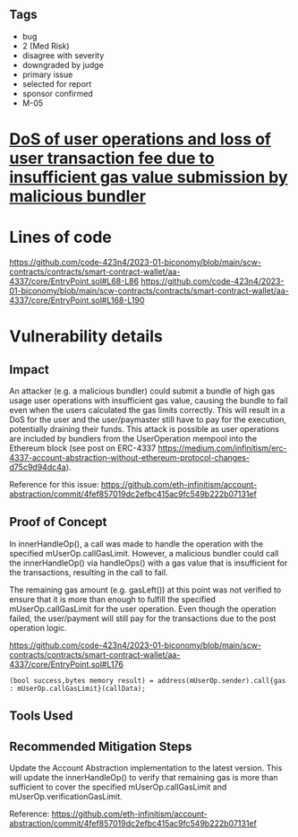 ## Tags

- bug
- 2 (Med Risk)
- disagree with severity
- downgraded by judge
- primary issue
- selected for report
- sponsor confirmed
- M-05

# [DoS of user operations and loss of user transaction fee due to insufficient gas value submission by malicious bundler](https://github.com/code-423n4/2023-01-biconomy-findings/issues/303) 

# Lines of code

https://github.com/code-423n4/2023-01-biconomy/blob/main/scw-contracts/contracts/smart-contract-wallet/aa-4337/core/EntryPoint.sol#L68-L86
https://github.com/code-423n4/2023-01-biconomy/blob/main/scw-contracts/contracts/smart-contract-wallet/aa-4337/core/EntryPoint.sol#L168-L190


# Vulnerability details

## Impact
An attacker (e.g. a malicious bundler) could submit a bundle of high gas usage user operations with insufficient gas value, causing the bundle to fail even when the users calculated the gas limits correctly. This will result in a DoS for the user and the user/paymaster still have to pay for the execution, potentially draining their funds. This attack is possible as user operations are included by bundlers from the UserOperation mempool into the Ethereum block (see post on ERC-4337 https://medium.com/infinitism/erc-4337-account-abstraction-without-ethereum-protocol-changes-d75c9d94dc4a).

Reference for this issue: https://github.com/eth-infinitism/account-abstraction/commit/4fef857019dc2efbc415ac9fc549b222b07131ef

## Proof of Concept
In innerHandleOp(), a call was made to handle the operation with the specified mUserOp.callGasLimit. However, a malicious bundler could call the innerHandleOp() via handleOps() with a gas value that is insufficient for the transactions, resulting in the call to fail. 

The remaining gas amount (e.g. gasLeft()) at this point was not verified to ensure that it is more than enough to fulfill the specified mUserOp.callGasLimit for the user operation. Even though the operation failed, the user/payment will still pay for the transactions due to the post operation logic. 

https://github.com/code-423n4/2023-01-biconomy/blob/main/scw-contracts/contracts/smart-contract-wallet/aa-4337/core/EntryPoint.sol#L176

	(bool success,bytes memory result) = address(mUserOp.sender).call{gas : mUserOp.callGasLimit}(callData);

## Tools Used

## Recommended Mitigation Steps
Update the Account Abstraction implementation to the latest version. This will update the innerHandleOp() to verify that remaining gas is more than sufficient to cover the specified mUserOp.callGasLimit and mUserOp.verificationGasLimit. 

Reference: https://github.com/eth-infinitism/account-abstraction/commit/4fef857019dc2efbc415ac9fc549b222b07131ef